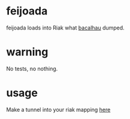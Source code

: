 # feijoada

feijoada loads into Riak what [bacalhau](github.com/marcosvm/bacalhau) dumped.

# warning
No tests, no nothing.

# usage
Make a tunnel into your riak mapping [here](https://github.com/marcosvm/feijoada/blob/master/main.go#L47)
